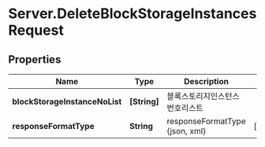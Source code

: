 # Server.DeleteBlockStorageInstancesRequest

## Properties
Name | Type | Description | Notes
------------ | ------------- | ------------- | -------------
**blockStorageInstanceNoList** | **[String]** | 블록스토리지인스턴스번호리스트 | 
**responseFormatType** | **String** | responseFormatType {json, xml} | [optional] 


